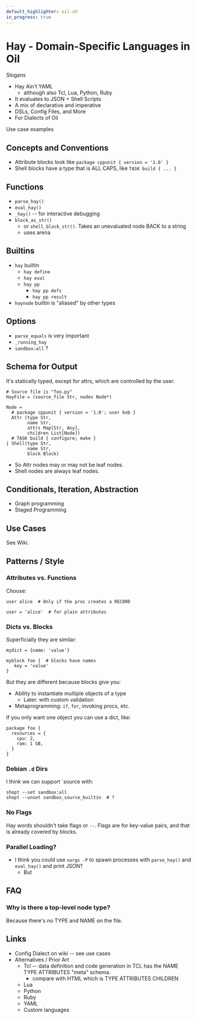 ```yaml
---
default_highlighter: oil-sh
in_progress: true
---
```


Hay - Domain-Specific Languages in Oil
=====================================

Slogans

- Hay Ain't YAML
  - although also Tcl, Lua, Python, Ruby
- It evaluates to JSON + Shell Scripts
- A mix of declarative and imperative
- DSLs, Config Files, and More
- For Dialects of Oil

Use case examples


<!-- cmark.py expands this -->
<div id="toc">
</div>

## Concepts and Conventions

- Attribute blocks look like `package cppunit { version = '1.0' }`
- Shell blocks have a type that is ALL CAPS, like `TASK build { ... }`

## Functions

- `parse_hay()`
- `eval_hay()`
- `_hay()`  -- for interactive debugging
- `block_as_str()`
  - or `shell_block_str()`.  Takes an unevaluated node BACK to a string
  - uses arena

## Builtins

- `hay` builtin
  - `hay define`
  - `hay eval`
  - `hay pp`
    - `hay pp defs`
    - `hay pp result`
- `haynode` builtin is "aliased" by other types

## Options

- `parse_equals` is very important
- `_running_hay`
- `sandbox:all` ?

## Schema for Output

It's statically typed, except for attrs, which are controlled by the user.

    # Source file is "foo.py"
    HayFile = (source_file Str, nodes Node*)

    Node =
      # package cppunit { version = '1.0'; user bob }
      Attr (type Str,
            name Str,
            attrs Map[Str, Any],
            children List[Node])
      # TASK build { configure; make }
    | Shell(type Str,
            name Str,
            block Block)


- So Attr nodes may or may not be leaf nodes.
- Shell nodes are always leaf nodes.

## Conditionals, Iteration, Abstraction

- Graph programming
- Staged Programming

## Use Cases

See Wiki.

## Patterns / Style


### Attributes vs. Functions

Choose:

    user alice  # Only if the proc creates a RECORD

    user = 'alice'  # for plain attributes


### Dicts vs. Blocks

Superficially they are similar:

    mydict = {name: 'value'}

    myblock foo {  # blocks have names
       key = 'value'
    }

But they are different because blocks give you:

- Ability to instantiate multiple objects of a type
  - Later: with custom validation
- Metaprogramming: `if`, `for`, invoking procs, etc.

If you only want one object you can use a dict, like:

    package foo {
      resources = {
        cpu: 2,
        ram: 1 GB,
      }
    }

### Debian `.d` Dirs

I think we can support `source with:


    shopt --set sandbox:all
    shopt --unset sandbox_source_builtin  # ?

### No Flags

Hay words shouldn't take flags or `--`.  Flags are for key-value pairs, and
that is already covered by blocks.


### Parallel Loading?

- I think you could use `xargs -P` to spawn processes with `parse_hay()` and
  `eval_hay()` and print JSON?
  - But

## FAQ

### Why is there a top-level node type?

Because there's no TYPE and NAME on the file.


## Links

- Config Dialect on wiki -- see use cases
- Alternatives / Prior Art
  - Tcl   -- data definition and code generation in TCL has the NAME TYPE
    ATTRIBUTES "meta" schema.
    - compare with HTML which is TYPE ATTRIBUTES CHILDREN
  - Lua
  - Python
  - Ruby
  - YAML
  - Custom languages
